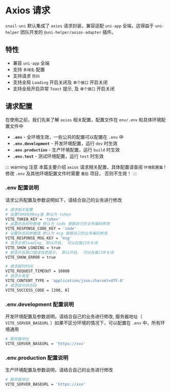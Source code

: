 # Axios 请求
`snail-uni` 默认集成了 `axios` 请求封装，兼容适配 `uni-app` 全端，这得益于 `uni-helper` 团队开发的 `@uni-helper/axios-adapter` 插件。

## 特性
- 兼容 `uni-app` 全端
- 支持 `多域名` 配置
- 支持请求 `防抖`
- 支持全局 `Loading` 开启关闭及 `单个接口` 开启关闭
- 支持全局开启异常 `Toast` 提示, 及 `单个接口` 开启关闭
  
## 请求配置
在使用之前，我们先来了解 `axios` 相关配置，配置文件在 `env/.env` 和具体环境配置文件中
- **`.env`** - 全环境生效，一些公共的配置可以配置在 `.env` 中
- **`.env.development`** - 开发环境配置，运行 `dev` 时生效
- **`.env.production`** - 生产环境配置，运行 `build` 时生效
- **`.env.test`** - 测试环境配置，运行 `test` 时生效

::: warning 注意
本篇主要介绍 `axios` 请求相关配置，具体配置请查阅 `环境配置篇` ! 修改 `.env` 及其他环境配置文件时需要 `重启` 项目， 否则不生效！
:::

### .env 配置说明
请求公共配置及参数说明如下，请结合自己的业务进行修改
```sh
# 请求相关配置
# 设置TOKEN的key值 默认为 token
VITE_TOKEN_KEY = 'token'
# 设置状态码参数值 默认为 code 根据自己的业务编码修改
VITE_RESPONSE_CODE_KEY = 'code'
# 设置状态码参数值 默认为 msg 根据自己的业务编码修改
VITE_RESPONSE_MSG_KEY = 'msg'
# 请求全局loading, 默认开启， 可以在接口中关闭
VITE_SHOW_LOADING = true
# 是否开启接口错误信息提示， 默认开启， 可以在接口中关闭
VITE_SHOW_ERROR = true

# 请求超时时间
VITE_REQUEST_TIMEOUT = 10000
# 请求头类型
VITE_CONTENT_TYPE = 'application/json;charset=UTF-8'
# 请求成功状态码
VITE_SUCCESS_CODE = [200, 0]

```
### .env.development 配置说明
开发环境配置及参数说明，请结合自己的业务进行修改, 服务器地址（ `VITE_SERVER_BASEURL` ）如果不区分环境的情况下，可以配置在 `.env` 中，所有环境通用

```sh
# 服务器地址
VITE_SERVER_BASEURL = 'https://xxx'

```
### .env.production 配置说明
生产环境配置及参数说明，请结合自己的业务进行修改
```sh
# 服务器地址
VITE_SERVER_BASEURL = 'https://xxx'
```

